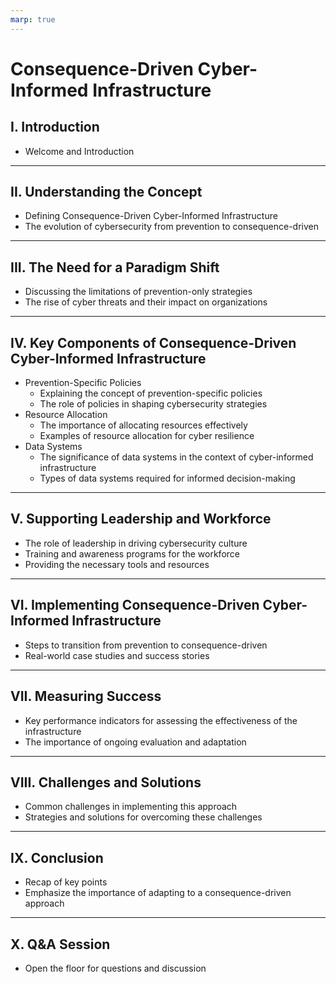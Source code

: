 ```yaml
---
marp: true
---
```


# Consequence-Driven Cyber-Informed Infrastructure

## I. Introduction

- Welcome and Introduction


---

## II. Understanding the Concept

- Defining Consequence-Driven Cyber-Informed Infrastructure
- The evolution of cybersecurity from prevention to consequence-driven

---

## III. The Need for a Paradigm Shift

- Discussing the limitations of prevention-only strategies
- The rise of cyber threats and their impact on organizations


---
## IV. Key Components of Consequence-Driven Cyber-Informed Infrastructure

- Prevention-Specific Policies
  - Explaining the concept of prevention-specific policies
  - The role of policies in shaping cybersecurity strategies
- Resource Allocation
  - The importance of allocating resources effectively
  - Examples of resource allocation for cyber resilience
- Data Systems
  - The significance of data systems in the context of cyber-informed infrastructure
  - Types of data systems required for informed decision-making


---

## V. Supporting Leadership and Workforce

- The role of leadership in driving cybersecurity culture
- Training and awareness programs for the workforce
- Providing the necessary tools and resources


---

## VI. Implementing Consequence-Driven Cyber-Informed Infrastructure

- Steps to transition from prevention to consequence-driven
- Real-world case studies and success stories


---

## VII. Measuring Success

- Key performance indicators for assessing the effectiveness of the infrastructure
- The importance of ongoing evaluation and adaptation


---
## VIII. Challenges and Solutions

- Common challenges in implementing this approach
- Strategies and solutions for overcoming these challenges

---
## IX. Conclusion

- Recap of key points
- Emphasize the importance of adapting to a consequence-driven approach


---

## X. Q&A Session

- Open the floor for questions and discussion
